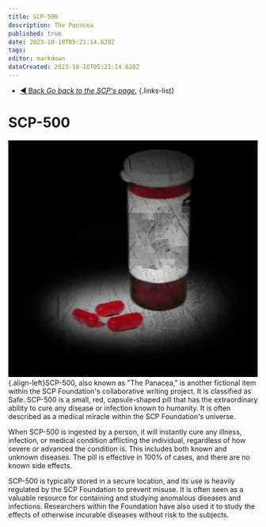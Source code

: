 ```yaml
---
title: SCP-500
description: The Panacea
published: true
date: 2023-10-18T05:21:14.628Z
tags: 
editor: markdown
dateCreated: 2023-10-18T05:21:14.628Z
---
```


- [:arrow_backward: Back *Go back to the SCP's page.*](/en/game/scps#scps)
{.links-list}
# SCP-500
![500.webp](/images/roles/500.webp){.align-left}SCP-500, also known as "The Panacea," is another fictional item within the SCP Foundation's collaborative writing project. It is classified as Safe. SCP-500 is a small, red, capsule-shaped pill that has the extraordinary ability to cure any disease or infection known to humanity. It is often described as a medical miracle within the SCP Foundation's universe.

When SCP-500 is ingested by a person, it will instantly cure any illness, infection, or medical condition afflicting the individual, regardless of how severe or advanced the condition is. This includes both known and unknown diseases. The pill is effective in 100% of cases, and there are no known side effects.

SCP-500 is typically stored in a secure location, and its use is heavily regulated by the SCP Foundation to prevent misuse. It is often seen as a valuable resource for containing and studying anomalous diseases and infections. Researchers within the Foundation have also used it to study the effects of otherwise incurable diseases without risk to the subjects.





